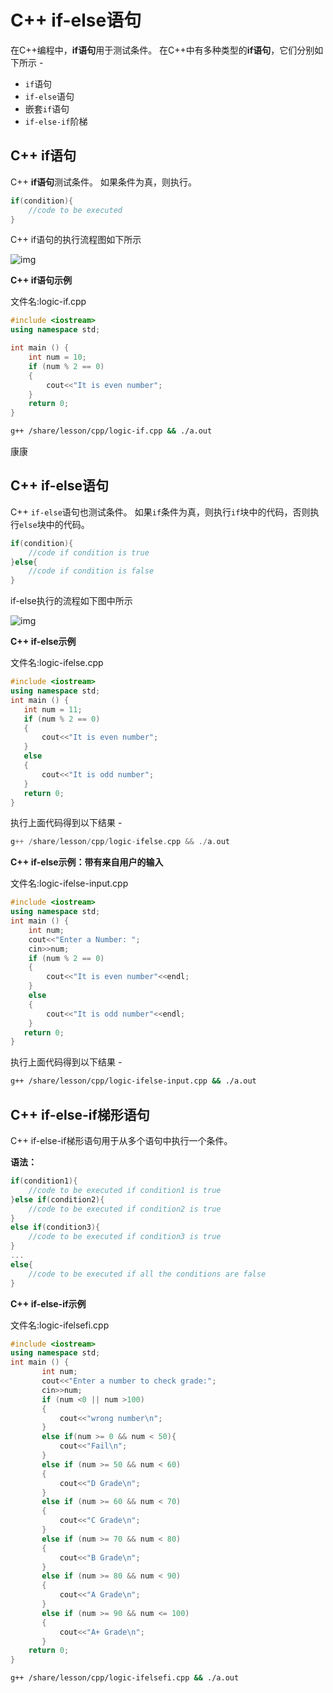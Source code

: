 # C++ if-else语句

在C++编程中，**if语句**用于测试条件。 在C++中有多种类型的**if语句**，它们分别如下所示 -

- `if`语句
- `if-else`语句
- 嵌套`if`语句
- `if-else-if`阶梯

## C++ if语句

C++ **if语句**测试条件。 如果条件为真，则执行。

```cpp
if(condition){    
    //code to be executed    
}
```

C++ if语句的执行流程图如下所示

![img](./images/logic-if.png)

**C++ if语句示例**

文件名:logic-if.cpp

```cpp
#include <iostream>  
using namespace std;  

int main () {  
    int num = 10;    
    if (num % 2 == 0)    
    {    
        cout<<"It is even number";    
    }   
    return 0;  
}
```

```bash
g++ /share/lesson/cpp/logic-if.cpp && ./a.out
```

康康

## C++ if-else语句

C++ `if-else`语句也测试条件。 如果`if`条件为真，则执行`if`块中的代码，否则执行`else`块中的代码。

```cpp
if(condition){    
    //code if condition is true    
}else{    
    //code if condition is false    
}
```

if-else执行的流程如下图中所示 

![img](./images/logic-ifelse.png)

**C++ if-else示例**

文件名:logic-ifelse.cpp

```cpp
#include <iostream>  
using namespace std;  
int main () {  
   int num = 11;    
   if (num % 2 == 0)    
   {    
       cout<<"It is even number";    
   }   
   else  
   {    
       cout<<"It is odd number";    
   }  
   return 0;  
}
```

执行上面代码得到以下结果 -

```cpp
g++ /share/lesson/cpp/logic-ifelse.cpp && ./a.out
```

**C++ if-else示例：带有来自用户的输入**

文件名:logic-ifelse-input.cpp

```cpp
#include <iostream>  
using namespace std;  
int main () {  
    int num;  
    cout<<"Enter a Number: ";  
    cin>>num;  
    if (num % 2 == 0)    
    {    
        cout<<"It is even number"<<endl;    
    }   
    else  
    {    
        cout<<"It is odd number"<<endl;    
    }  
   return 0;  
}
```

执行上面代码得到以下结果 -

```bash
g++ /share/lesson/cpp/logic-ifelse-input.cpp && ./a.out
```

## C++ if-else-if梯形语句

C++ if-else-if梯形语句用于从多个语句中执行一个条件。

**语法：**

```cpp
if(condition1){    
    //code to be executed if condition1 is true    
}else if(condition2){    
    //code to be executed if condition2 is true    
}    
else if(condition3){    
    //code to be executed if condition3 is true    
}    
...    
else{    
    //code to be executed if all the conditions are false    
}
```

**C++ if-else-if示例**

文件名:logic-ifelsefi.cpp

```cpp
#include <iostream>  
using namespace std;  
int main () {  
       int num;  
       cout<<"Enter a number to check grade:";    
       cin>>num;  
       if (num <0 || num >100)    
       {    
           cout<<"wrong number\n";    
       }    
       else if(num >= 0 && num < 50){    
           cout<<"Fail\n";    
       }    
       else if (num >= 50 && num < 60)    
       {    
           cout<<"D Grade\n";    
       }    
       else if (num >= 60 && num < 70)    
       {    
           cout<<"C Grade\n";    
       }    
       else if (num >= 70 && num < 80)    
       {    
           cout<<"B Grade\n";    
       }    
       else if (num >= 80 && num < 90)    
       {    
           cout<<"A Grade\n";    
       }    
       else if (num >= 90 && num <= 100)    
       {    
           cout<<"A+ Grade\n";  
       }
    return 0;
}
```

```bash
g++ /share/lesson/cpp/logic-ifelsefi.cpp && ./a.out
```

